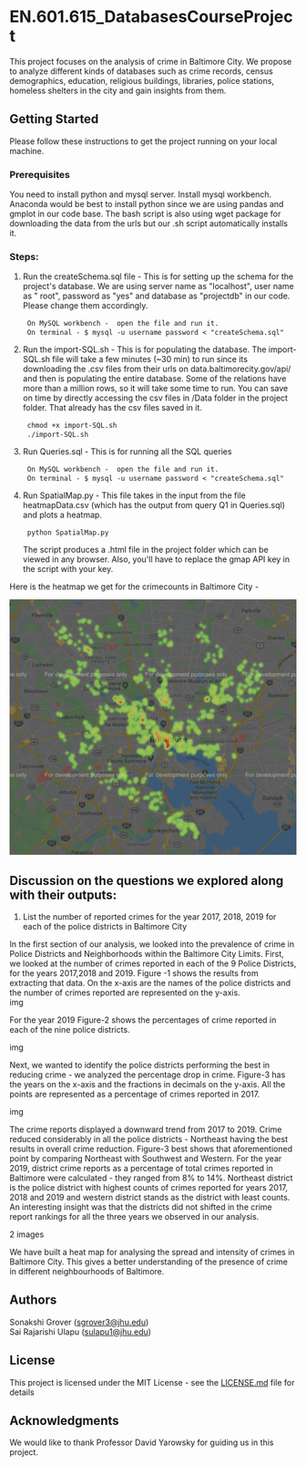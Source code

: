 # EN.601.615_DatabasesCourseProject


This project focuses on the analysis of crime in Baltimore City. We propose to analyze different kinds of databases such as crime records, census demographics, education, religious buildings, libraries, police stations, homeless shelters in the city and gain insights from them. 


## Getting Started

Please follow these instructions to get the project running on your local machine. 

### Prerequisites

You need to install python and mysql server. Install mysql workbench. Anaconda would be best to install python since we are using pandas and gmplot in our code base.  The bash script is also using wget package for downloading the data from the urls but our .sh script automatically installs it. 


### Steps: 

1. Run the createSchema.sql file - This is for setting up the schema for the project's database. We are using server name as 	"localhost", user name as " root", password as "yes" and database as "projectdb" in our code. Please change them 			accordingly. 

		On MySQL workbench -  open the file and run it.
		On terminal - $ mysql -u username password < "createSchema.sql"  

2. Run the import-SQL.sh - This is for populating the database. The import-SQL.sh file will take a few minutes (~30 min) to  	run since its downloading the .csv files from their urls on data.baltimorecity.gov/api/ and then is populating the entire 	 database. Some of the relations have more than a million rows, so it will take some time to run. You can save on time by 	 directly accessing the csv files in /Data folder in the project folder. That already has the csv files saved in it.


		chmod +x import-SQL.sh
		./import-SQL.sh


3. Run Queries.sql -  This is for running all the SQL queries

		On MySQL workbench -  open the file and run it.
		On terminal - $ mysql -u username password < "createSchema.sql"  

4. Run SpatialMap.py - This file takes in the input from the file heatmapData.csv (which has the output from query Q1 in 	   Queries.sql) and plots a heatmap. 

		python SpatialMap.py  
 
   The script produces a .html file in the project folder which can be viewed in any browser. Also, you'll have to replace the gmap API key in the script with your key. 
   
 Here is the heatmap we get for the crimecounts in Baltimore City - 

 ![Heatmap showing the spread of crimes in Baltimore City](https://raw.githubusercontent.com/SonakshiGrover/EN.601.615_DatabasesCourseProject/master/HeatMap_output/heatmap.png)
 
## Discussion on the questions we explored along with their outputs:

1. List the number of reported crimes for the year 2017, 2018, 2019 for each of the police districts in Baltimore City

In the first section of our analysis, we looked into the prevalence of crime in Police Districts and Neighborhoods within the Baltimore City Limits. First, we looked at the number of crimes reported in each of the 9 Police Districts, for the years 2017,2018 and 2019. Figure -1 shows the results from extracting that data. On the x-axis are the names of the police districts and the number of crimes reported are represented on the y-axis.   
img

For the year 2019 Figure-2 shows the percentages of crime reported in each of the nine police districts.

img

Next, we wanted to identify the police districts performing the best in reducing crime - we analyzed the percentage drop in crime. Figure-3 has the years on the x-axis and the fractions in decimals on the y-axis. All the points are represented as a percentage of crimes reported in 2017.

img

The crime reports displayed a downward trend from 2017 to 2019. Crime reduced considerably in all the police districts - Northeast having the best results in overall crime reduction. Figure-3 best shows that aforementioned point by comparing Northeast with Southwest and Western. For the year 2019, district crime reports as a percentage of total crimes reported in Baltimore were calculated - they ranged from 8% to 14%. Northeast district is the police district with highest counts of crimes reported for years 2017, 2018 and 2019 and western district stands as the district with least counts. An interesting insight was that the districts did not shifted in the crime report rankings for all the three years we observed in our analysis.


2 images

We have built a heat map for analysing the spread and intensity of crimes in Baltimore City. 
This gives a better understanding of the presence of crime in different neighbourhoods of Baltimore. 







## Authors

Sonakshi Grover (sgrover3@jhu.edu) </br>
Sai Rajarishi Ulapu (sulapu1@jhu.edu)

## License

This project is licensed under the MIT License - see the [LICENSE.md](LICENSE.md) file for details

## Acknowledgments

We would like to thank Professor David Yarowsky for guiding us in this project.




